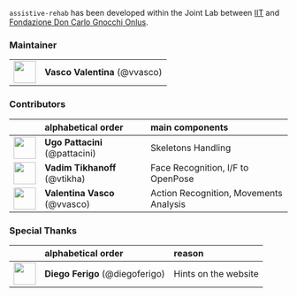 `assistive-rehab` has been developed within the Joint Lab between [IIT](https://www.iit.it) and [Fondazione Don Carlo Gnocchi Onlus](https://www.dongnocchi.it).

### Maintainer
| | |
|:---:|:---|
| [<img src="https://github.com/vvasco.png" width="40">](https://github.com/vvasco) | **Vasco Valentina** (@vvasco) |

### Contributors
| | alphabetical order | main components |
|:---:|:---|:---|
| [<img src="https://github.com/pattacini.png" width="40">](https://github.com/pattacini) | **Ugo Pattacini** (@pattacini) | Skeletons Handling |
| [<img src="https://github.com/vtikha.png" width="40">](https://github.com/vtikha) | **Vadim Tikhanoff** (@vtikha) | Face Recognition, I/F to OpenPose |
| [<img src="https://github.com/vvasco.png" width="40">](https://github.com/vvasco) | **Valentina Vasco** (@vvasco) | Action Recognition, Movements Analysis |

### Special Thanks
| | alphabetical order | reason |
|:---:|:---|:---|
| [<img src="https://github.com/diegoferigo.png" width="40">](https://github.com/diegoferigo) | **Diego Ferigo** (@diegoferigo) | Hints on the website |
